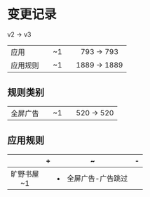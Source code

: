 # 变更记录

v2 -> v3

||||||
|-|:-:|:-:|:-:|:-:|
|应用||~1||793 -> 793|
|应用规则||~1||1889 -> 1889|

## 规则类别

||||||
|-|:-:|:-:|:-:|:-:|
|全屏广告||~1||520 -> 520|

## 应用规则

||+|~|-|
|:-:|-|-|-|
|旷野书屋<br>~1||<li>全屏广告-广告跳过||
